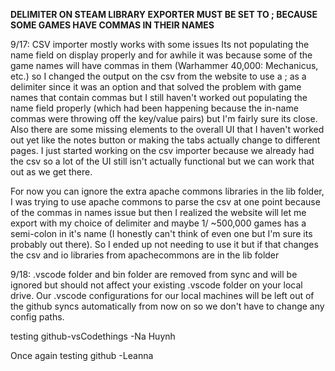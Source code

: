 ****DELIMITER  ON STEAM LIBRARY EXPORTER MUST BE SET TO ; BECAUSE SOME GAMES HAVE COMMAS IN THEIR NAMES****

9/17:
CSV importer mostly works with some issues
Its not populating the name field on display properly and for awhile it 
was because some of the game names will have commas in them (Warhammer 40,000: Mechanicus, etc.)
so I changed the output on the csv from the website to use a ; as a delimiter since it was an option
and that solved the problem with game names that contain commas but I still haven't worked out populating the
name field properly (which had been happening because the in-name commas were throwing off the key/value pairs)
but I'm fairly sure its close. Also there are some missing elements to the overall UI that I haven't worked out yet like the notes button
or making the tabs actually change to different pages. I just started working on the csv importer because we already had the csv so a lot of the UI
still isn't actually functional but we can work that out as we get there. 


For now you can ignore the extra apache commons libraries in the lib folder, I was trying to use apache commons to parse the csv at one point because of the commas in names issue
but then I realized the website will let me export with my choice of delimiter and maybe 1/ ~500,000 games has a semi-colon in it's name
(I honestly can't think of even one but I'm sure its probably out there). So I ended up not needing to use it but if that changes the csv and io libraries from apachecommons are in the lib folder

9/18:
.vscode folder and bin folder are removed from sync and will be ignored but should not affect your existing .vscode folder on your local drive.
Our .vscode configurations for our local machines will be left out of the github syncs automatically from now on so we don't have to change any config paths.


testing github-vsCodethings -Na Huynh

Once again testing github -Leanna
